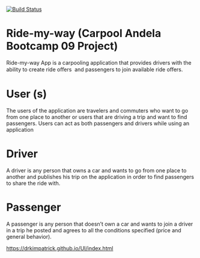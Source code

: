 [![Build Status](https://travis-ci.org/DrKimpatrick/DrKimpatrick.github.io.svg?branch=master)](https://travis-ci.org/DrKimpatrick/DrKimpatrick.github.io)

# Ride-my-way (Carpool Andela Bootcamp 09 Project)

Ride-my-way App is a carpooling application that provides drivers with the ability to create ride oﬀers  and passengers  to join available ride oﬀers.

# User (s)
The users of the application are travelers and commuters who want to go from one place to 
another or users that are driving a trip and want to find passengers. Users can act as both passengers and 
drivers while using an application

# Driver
A driver is any person that owns a car and wants to go from one place to another and publishes 
his trip on the application in order to find passengers to share the ride with.

# Passenger
A passenger is any person that doesn’t own a car and wants to join a driver in a trip he posted 
and agrees to all the conditions specified (price and general behavior). 

   https://drkimpatrick.github.io/UI/index.html
